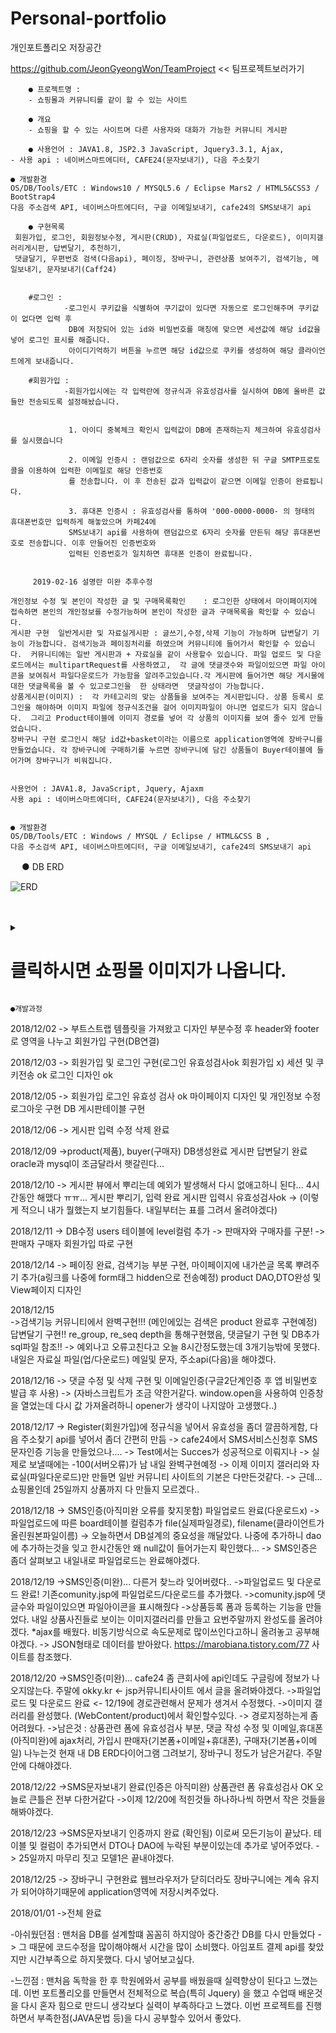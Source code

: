 

# Personal-portfolio
개인포트폴리오 저장공간

https://github.com/JeonGyeongWon/TeamProject << 팀프로젝트보러가기


        ● 프로젝트명 : 
        - 쇼핑몰과 커뮤니티를 같이 할 수 있는 사이트

        ● 개요 
        - 쇼핑을 할 수 있는 사이트며 다른 사용자와 대화가 가능한 커뮤니티 게시판

        ● 사용언어 : JAVA1.8, JSP2.3 JavaScript, Jquery3.3.1, Ajax, 
	- 사용 api : 네이버스마트에디터, CAFE24(문자보내기), 다음 주소찾기

	● 개발환경 
	OS/DB/Tools/ETC : Windows10 / MYSQL5.6 / Eclipse Mars2 / HTML5&CSS3 / BootStrap4 
	다음 주소검색 API, 네이버스마트에디터, 구글 이메일보내기, cafe24의 SMS보내기 api

        ● 구현목록
	 회원가입, 로그인, 회원정보수정, 게시판(CRUD), 자료실(파일업로드, 다운로드), 이미지갤러리게시판, 답변달기, 추천하기, 
	 댓글달기, 우편번호 검색(다음api), 페이징, 장바구니, 관련상품 보여주기, 검색기능, 메일보내기, 문자보내기(Caff24)


        #로그인 : 
                -로그인시 쿠키값을 식별하여 쿠기값이 있다면 자동으로 로그인해주며 쿠키값이 없다면 입력 후 
                 DB에 저장되어 있는 id와 비밀번호를 매칭에 맞으면 세션값에 해당 id값을 넣어 로그인 표시를 해줍니다.
                 아이디기억하기 버튼을 누르면 해당 id값으로 쿠키를 생성하여 해당 클라이언트에게 보내줍니다.
        
        #회원가입 :
                -회원가입시에는 각 입력란에 정규식과 유효성검사를 실시하여 DB에 올바른 값들만 전송되도록 설정해놨습니다. 
                 

                 1. 아이디 중복체크 확인시 입력값이 DB에 존재하는지 체크하여 유효성검사를 실시했습니다

                 2. 이메일 인증시 : 랜덤값으로 6자리 숫자를 생성한 뒤 구글 SMTP프로토콜을 이용하여 입력한 이메일로 해당 인증번호
                 를 전송합니다. 이 후 전송된 값과 입력값이 같으면 이메일 인증이 완료됩니다.

                 3. 휴대폰 인증시 : 유효성검사를 통하여 '000-0000-0000- 의 형태의 휴대폰번호만 입력하게 해놓았으며 카페24에
                 SMS보내기 api를 사용하여 랜덤값으로 6자리 숫자를 만든뒤 해당 휴대폰번호로 전송합니다. 이후 만들어진 인증번호와
                 입력된 인증번호가 일치하면 휴대폰 인증이 완료됩니다.

        
         2019-02-16 설명란 미완 추후수정

	개인정보 수정 및 본인이 작성한 글 및 구매목록확인	: 로그인한 상태에서 마이페이지에 접속하면 본인의 개인정보를 수정가능하며 본인이 작성한 글과 구매목록을 확인할 수 있습니다.
	게시판 구현	일반게시판 및 자료실게시판 : 글쓰기,수정,삭제 기능이 가능하며 답변달기 기능이 가능합니다. 검색기능과 페이징처리를 하였으며 커뮤니티에 들어가서 확인할 수 있습니다.  커뮤니티에는 일반 게시판과 + 자료실을 같이 사용할수 있습니다. 파일 업로드 및 다운로드에서는 multipartRequest를 사용하였고,  각 글에 댓글갯수와 파일이있으면 파일 아이콘을 보여줘서 파일다운로드가 가능함을 알려주고있습니다.각 게시판에 들어가면 해당 게시물에대한 댓글목록을 볼 수 있고로그인을  한 상태라면  댓글작성이 가능합니다.
	상품게시판(이미지) :  각 카테고리의 맞는 상품들을 보여주는 게시판입니다. 상품 등록시 로그인을 해야하며 이미지 파일에 정규식조건을 걸어 이미지파일이 아니면 업로드가 되지 않습니다.  그리고 Product테이블에 이미지 경로를 넣어 각 상품의 이미지를 보여 줄수 있게 만들었습니다. 
	장바구니 구현	로그인시 해당 id값+basket이라는 이름으로 application영역에 장바구니를 만들었습니다. 각 장바구니에 구매하기를 누르면 장바구니에 담긴 상품들이 Buyer테이블에 들어가며 장바구니가 비워집니다.


	사용언어 : JAVA1.8, JavaScript, Jquery, Ajaxm
	사용 api : 네이버스마트에디터, CAFE24(문자보내기), 다음 주소찾기


	● 개발환경 
	OS/DB/Tools/ETC : Windows / MYSQL / Eclipse / HTML&CSS B , 
	다음 주소검색 API, 네이버스마트에디터, 구글 이메일보내기, cafe24의 SMS보내기 api
　
	● DB ERD 
	
![ERD](https://user-images.githubusercontent.com/45536211/52761430-ba27c500-3056-11e9-8da2-ac7d1f8fa530.png)

<br>
<br>

<details>
	<summary><h1>클릭하시면 쇼핑몰 이미지가 나옵니다.</h1></summary>
<div markdown="1">

<br>
<br>

	● 메인페이지
	
![메인이미지](https://user-images.githubusercontent.com/45536211/52777052-4a313300-3086-11e9-8ce6-a4d575de3e18.jpg)

	//메인페이지 화면입니다 카테고리별로 상품을 보거나 전체페이지로 이동이 가능합니다.

　
	● 회원가입 페이지입니다.
	
![회원가입](https://user-images.githubusercontent.com/45536211/52799325-ef66fe00-30bc-11e9-8d03-7284aaadeed6.jpg)

	//각 요효성 은 이렇습니다.
	ID : 영문대,소문자 , 숫자 4 ~12 자리 (정규식 사용)
	비밀번호 :(대문자+소문자) + 숫자 + 특수문자 가 섞인 8~15자리의 수 (정규식 사용)
	이름 : 한글처리만 가능 (정규식 사용)
	이메일 : input type을 email로 지정
	휴대폰 : 숫자3자리 - 숫자4자리 - 숫자3자리 (정규식사용) 
	주민번호 : input태그 속성에 maxlength제한 설정
	주소 : 비어있는 값이 있으면 안됨
	
　
	● 이메일인증
	
![이메일인증](https://user-images.githubusercontent.com/45536211/52792834-a8bed700-30af-11e9-9bf8-a8f97ef3218d.jpg)

	//구글 Gmail을 사용했습니다.
 　

	● 휴대폰인증
	
![휴대폰인증](https://user-images.githubusercontent.com/45536211/52792845-b07e7b80-30af-11e9-8474-39b83f6b08f8.jpg)

	//cafe24의 sms보내기 api를 사용하여 Random으로 6자리를 만들어 해당 휴대폰번호로 전송했습니다.
	//이후 랜덤숫자와 입력한 숫자가 맞으면 인증이 가능하게 만들었습니다.
　

	● 주소인증
	
![주소인증](https://user-images.githubusercontent.com/45536211/52792839-abb9c780-30af-11e9-9035-203691f83731.jpg)

	//다음 주소찾기 api를 사용하여 만들었습니다.
　

	● 로그인페이지
	
![로그인](https://user-images.githubusercontent.com/45536211/52790946-26341880-30ab-11e9-87a3-7cace4f40cc1.jpg)

	//로그인이 성공적으로 이루어졌으면 로그인 정보를 세션에 저장합니다.
　

	● 커뮤니티 메인페이지
	
![커뮤니티 메인](https://user-images.githubusercontent.com/45536211/52778302-0b50ac80-3089-11e9-879d-c4f1f0b57ecf.jpg)

	//커뮤니티 페이지 메인 화면입니다.
　	

	● 검색기능
	
![검색기능](https://user-images.githubusercontent.com/45536211/52778708-f88aa780-3089-11e9-92db-9cccbebc2b14.jpg)

	//검색기능을 구현하였습니다. 해당 조건과 검색어를 전달받아 검색한 화면입니다.
　

	● 페이징처리
	
![페이징처리](https://user-images.githubusercontent.com/45536211/52779016-a7c77e80-308a-11e9-991d-0d9d632994e8.jpg)

	// 페이지를 클릭할때마다 get방식으로 현재페이지 번호와 페이지 블럭(한페이지당 보여줄페이지)를 
	전달하여 페이징 처리하였습니다.
　

	● 글쓰기 페이지

![글쓰기페이지](https://user-images.githubusercontent.com/45536211/52780743-41dcf600-308e-11e9-94d5-2581f357b40b.jpg)

	// 유효성검사를 실시하고 통과하면
	　
	
![글작성완료](https://user-images.githubusercontent.com/45536211/52781100-13134f80-308f-11e9-8119-3a8f64eeb4e8.jpg)

	//사진과 같이 글이 등록됨을 확인 할 수 있습니다.

　
	● 글보기 페이지입니다.
	
![글보기페이지](https://user-images.githubusercontent.com/45536211/52781607-54582f00-3090-11e9-802e-538ed8efebba.jpg)

	// 추천하기 버튼을 누르면
　

![추천확인](https://user-images.githubusercontent.com/45536211/52781844-ebbd8200-3090-11e9-8f1f-b8975741478b.jpg)

	// 추천이 되었음을 확인 할 수 있습니다.
　	

	● 파일 다운로드
![파일 다운로드](https://user-images.githubusercontent.com/45536211/52783414-2a553b80-3095-11e9-99ea-2f867bca6779.jpg)

	//시간을 보시면 파일이 성공적으로 다운로드 됬음을 확인할수 있습니다.
	
　
	● 댓글남기기
![댓글관련](https://user-images.githubusercontent.com/45536211/52783606-c121f800-3095-11e9-9314-01b2bc23841a.jpg)

	// 위사진과 같이 댓글을 남기면 댓글목록에 댓글이 출력됩니다.
	// 댓글역시 본인인지 확인하여 수정/삭제가 가능합니다.
　
	● 게시글수정
![게시글수정](https://user-images.githubusercontent.com/45536211/52783812-663cd080-3096-11e9-8423-88f250a23592.jpg)

	// 게시글 수정폼입니다. 이곳역시 정규식이 모두 걸려있습니다.
	

![게시글수정완료](https://user-images.githubusercontent.com/45536211/52783890-b451d400-3096-11e9-93bd-be723ee58549.jpg)

	//게시글이 수정되었다는 알람과 확인을 누르면 게시글이 수정됨을 확인할수 있습니다.
　
	● 답글달기
![답글달기](https://user-images.githubusercontent.com/45536211/52784010-127eb700-3097-11e9-9882-e98d28df6e1c.jpg)

	//답변달기 폼입니다. 이후 확인을 누르면 
	

![답글달기완료](https://user-images.githubusercontent.com/45536211/52784127-6ab5b900-3097-11e9-8df8-d043de73d517.jpg)

	//들여쓰기를 통해 답글이 달렸음을 확인 할 수 있습니다.
	
　
	● 글삭제
![글삭제](https://user-images.githubusercontent.com/45536211/52784232-c2542480-3097-11e9-9087-0cbb952dbc5a.jpg)

	//글이 삭제됨을 알 수 있습니다.
	//댓글역시 이와같은 형태로 수정/삭제가 가능합니다.

　
	● 상위카테고리 눌렀을때
![shop](https://user-images.githubusercontent.com/45536211/52852456-fe50bd80-315b-11e9-8c15-90feb45d861b.jpg)

	// 하위 카테고리를 누르지않곳 상위카테고리만 눌렀을때 해당
	// 카테고리의 모든 상품들을 보여줍니다.
	

	● 하위카테고리 눌렀을때	　
![하위카테고리](https://user-images.githubusercontent.com/45536211/52852501-204a4000-315c-11e9-950e-5d0bfd826512.jpg)

	//하위카테고리를 누르면 해당 카테고리의 대한 정보들을 보여줍니다.

　
	● 상품등록폼
![상품등록폼](https://user-images.githubusercontent.com/45536211/52852462-04df3500-315c-11e9-9550-06f083000fc3.jpg)

	//상위카테고리 선택시 하위카테고리가 자동으로바뀜
	이미지의 정규식을 걸어 이미지파일 (png, jpg, jpeg)만 	올라가게설정했습니다.!

	
	
![상품등록완료](https://user-images.githubusercontent.com/45536211/52852495-1d4f4f80-315c-11e9-9e7f-be8d24576f0f.jpg)

	//상품이 등록됨을 확인할수 있습니다.
　
	● 상품보기
![상품보기](https://user-images.githubusercontent.com/45536211/52852525-30fab600-315c-11e9-80cd-35cf4fe7cb03.jpg)

	//상품을 누르면 해당 상품의 대한 정보가 나오며 수량을 입력후
	//장바구니에 담으면 장바구니에 해당 상품의 대한 정보가 보입니다.
	//보고있는 상품과 같은 카테고리의 상품들을 관련상품들에 보여줍니다.
	
　
	● 장바구니목록
![장바구니목록](https://user-images.githubusercontent.com/45536211/52854054-ab2d3980-3160-11e9-884a-ec3d5177bb99.jpg)

	//장바구니에 담은 목록들을 보여줍니다.
	//구매하기 버튼을 누르면 구매가 완료되며 마이페이지에서 확인이 가능합니다
	
　
	● 마이페이지[개인정보수정]
![개인정보](https://user-images.githubusercontent.com/45536211/52854045-a5cfef00-3160-11e9-842f-f4b56ea97e28.jpg)

	//이메일과 휴대폰은 다시 인증을 해야만 바꿀수 있습니다.
　
	● 마이페이지[내가쓴글보기]
![내가쓴글목록](https://user-images.githubusercontent.com/45536211/52854285-50481200-3161-11e9-92bf-d0dea5444b5c.jpg)

	//로그인한 유저가 작성한 글목록을 보여줍니다. 여기도 페이징
	//처리하였습니다.
　	
	● 마이페이지[구매목록]
![구매목록](https://user-images.githubusercontent.com/45536211/52853946-699c8e80-3160-11e9-95e1-63c1e13e42f1.jpg)

	//장바구니에서 결제한 목록들을 볼수있습니다.
	
</div>
</details>
	

	●개발과정
2018/12/02
-> 부트스트랩 템플릿을 가져왔고 디자인 부분수정 후 header와 footer로 영역을 나누고 회원가입 구현(DB연결)

2018/12/03
-> 회원가입 및 로그인 구현(로그인 유효성검사ok 회원가입 x) 세션 및 쿠키전송 ok 로그인 디자인 ok 

2018/12/05
-> 회원가입 로그인 유효성 검사 ok 마이페이지 디자인 및 개인정보 수정 로그아웃 구현 DB 게시판테이블 구현

2018/12/06
-> 게시판 입력 수정 삭제 완료 

2018/12/09 
->product(제품), buyer(구매자) DB생성완료 게시판 답변달기 완료 oracle과 mysql이 조금달라서 햇갈린다...

2018/12/10
-> 게시판 뷰에서 뿌리는데 예외가 발생해서 다시 없애고하니 된다... 4시간동안 해맸다 ㅠㅠ... 게시판 뿌리기, 입력 완료 게시판 입력시 유효성검사ok
-> (이렇게 적으니 내가 뭘했는지 보기힘들다. 내일부터는 표를 그려서 올려야겠다)

2018/12/11
-> DB수정 users 테이블에 level컬럼 추가 -> 판매자와 구매자를 구분! -> 판매자 구매자 회원가입 따로 구현

2018/12/14
-> 페이징 완료, 검색기능 부분 구현, 마이페이지에 내가쓴글 목록 뿌려주기 추가(a링크를 나중에 form태그 hidden으로 전송예정) product DAO,DTO완성
및 View페이지 디자인 

2018/12/15  
->검색기능 커뮤니티에서 완벽구현!!! (메인에있는 검색은 product 완료후 구현예정) 답변달기 구현!! re_group, re_seq depth을 통해구현했음,
댓글달기 구현 및 DB추가  sql파일 참조!! 
-> 예외나고 오류고친다고 오늘 8시간정도했는데 3개기능밖에 못했다. 내일은 자료실 파일(업/다운로드) 메일및 문자, 주소api(다음)을 해야겠다.

2018/12/16
->  댓글 수정 및 삭제 구현 및 이메일인증(구글2단계인증 후 앱 비밀번호 발급 후 사용) 
->  (자바스크립트가 조금 약한거같다. window.open을 사용하여 인증창을 열었는데 다시 값 가져올려하니 opener가 생각이 나지않아 고생했다..)

2018/12/17
-> Register(회원가입)에 정규식을 넣어서 유효성을 좀더 깔끔하게함, 다음 주소찾기 api를 넣어서 좀더 간편히 만듬
-> cafe24에서 SMS서비스신청후 SMS문자인증 기능을 만들었으나.... -> Test에서는 Succes가 성공적으로 이뤄지나
-> 실제로 보낼때에는 -100(서버오류)가 남 내일 완벽구현예정
-> 이제 이미지 갤러리와 자료실(파일다운로드)만 만들면 일반 커뮤니티 사이트의 기본은 다만든것같다.
-> 근데... 쇼핑몰인데 25일까지 상품까지 다 만들지 모르겠다..

2018/12/18
-> SMS인증(아직미완 오류를 찾지못함) 파일업로드 완료(다운로드x)
-> 파일업로드에 따른 board테이블 컬럼추가 file(실제파일경로), filename(클라이언트가올린원본파일이름) 
-> 오늘하면서 DB설계의 중요성을 깨달았다. 나중에 추가하니 dao에 추가하는것을 잊고 한시간동안 왜 null값이 들어가는지 확인했다...
-> SMS인증은 좀더 살펴보고 내일내로 파일업로드는 완료해야겠다.

2018/12/19
->SMS인증(미완)... 다른거 찾느라 잊어버렸다..
->파일업로드 및 다운로드 완료! 기존comunity.jsp에 파일업로드/다운로드를 추가했다.
->comunity.jsp에 댓글수와 파일이있으면 파일아이콘을 표시해줬다
->상품등록 폼과 등록하는 기능을 만들었다. 내일 상품사진들로 보이는 이미지갤러리를 만들고 요번주말까지 완성도를 올려야겠다.
*ajax를 배웠다. 비동기방식으로 속도문제로 많이쓰인다고하니 올려놓고 공부해야겠다.
-> JSON형태로 데이터를 받아왔다. https://marobiana.tistory.com/77 사이트를 참조했다.

2018/12/20
->SMS인증(미완)... cafe24 좀 큰회사에 api인데도 구글링에 정보가 나오지않는다. 주말에 okky.kr <- jsp커뮤니티사이트 에서 글을 올려봐야겠다.
->파일업로드 및 다운로드 완료 <- 12/19에 경로관련해서 문제가 생겨서 수정했다. 
->이미지 갤러리를 완성했다. (WebContent/product)에서 확인할수있다. -> 경로지정하는게 좀 어려웠다.
->남은것 : 상품관련 폼에 유효성검사 부분, 댓글 작성 수정 및 이메일,휴대폰(아직미완)에 ajax처리, 가입시 판매자(기본폼+이메일+휴대폰), 
구매자(기본폼+이메일) 나누는것 현재 내 DB ERD다이어그램 그려보기, 장바구니 정도가 남은거같다. 주말안에 다해야겠다.

2018/12/22
->SMS문자보내기 완료(인증은 아직미완) 상품관련 폼 유효성검사 OK 오늘로 큰틀은 전부 다한거같다
->이제 12/20에 적힌것들 하나하나씩 하면서 작은 것들을 해봐야겠다.

2018/12/23
->SMS문자보내기 인증까지 완료 (확인됨) 이로써 모든기능이 끝났다. 테이블 및 컬럼이 추가되면서 DTO나 DAO에 누락된 부분이있는데 추가로 넣어주었다.
-> 25일까지 마무리 짓고 모델1은 끝내야겠다.

2018/12/25
-> 장바구니 구현완료 웹브라우저가 닫히더라도 장바구니에는 계속 유지가 되어야하기때문에 application영역에 저장시켜주었다. 

2018/01/01
->전체 완료



-아쉬웠던점 : 맨처음 DB를 설계할떄 꼼꼼히 하지않아 중간중간 DB를 다시 만들었다 -> 그 때문에 코드수정을 많이해야해서 시간을 많이 소비했다. 아임포트 결제 api를 찾았지만 시간부족으로 하지못했다. 다시 넣어보고싶다.

-느낀점     : 맨처음 독학을 한 후 학원에와서 공부를 배웠을때 실력향상이 된다고 느꼈는데. 이번 포트폴리오를 만들면서 전체적으로 복습(특히 Jquery)
            을 했고 수업때 배운것을 다시 혼자 힘으로 만드니 생각보다 실력이 부족하다고 느꼈다. 이번 프로젝트를 진행하면서 부족한점(JAVA문법 등)을
            다시 공부할수 있어서 좋았다.
            
          


